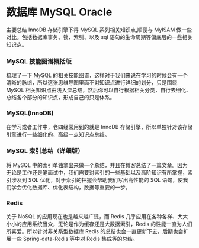 # 数据库 MySQL Oracle
主要总结 InnoDB 存储引擎下得 MySQL 系列相关知识点,顺便与 MyISAM 做一些对比。包括数据库事务、锁、索引、以及 sql 语句的生命周期等偏底层的一些相关知识点。

### MySQL 技能图谱概括版 ###
梳理了一下 MySQL 的相关技能图谱，这样对于我们来说在学习的时候会有一个清晰的脉络，所以这张思维导图里面不对知识点进行详细的划分，只是围绕 MySQL 相关知识点由浅入深总结，然后你可以自行根据相关分类，自行去细化、总结各个部分的知识点，形成自己的只是体系。
### MySQL(InnoDB) ###
在学习或者工作中，老四经常用到的就是 InnoDB 存储引擎，所以单独针对该存储引擎进行一些细化的、高级一点知识点总结。
### MySQL 索引总结（详细版） ###
将 MySQL 中的索引单独拿出来做一个总结，并且在博客总结了一篇文章。因为无论是工作还是笔面试中，我们需要对索引的一些基础以及高阶知识有所掌握，索引涉及到 SQL 优化，对于索引的把握会帮助我们写出高性能的 SQL 语句，使我们学会优化数据库、优化表结构，数据等重要的一步。
### Redis ###
关于 NoSQL 的应用现在也是越来越广泛，而 Redis 几乎应用在各种各样、大大小小的应用系统当众，无论是作为缓存还是大数据索引，Redis 的性能一直为人们所喜爱。所以针对非关系型数据库 Redis 的总结也会一直更新下去，后期也会扩展一些 Spring-data-Redis 等中对 Redis 集成等的总结。